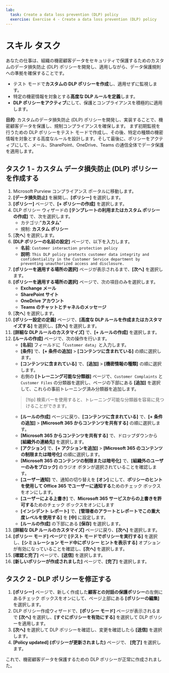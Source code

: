 ```yaml
---
lab:
  task: Create a data loss prevention (DLP) policy
  exercise: Exercise 4 - Create a data loss prevention (DLP) policy
---
```


# スキル タスク

あなたの仕事は、組織の機密顧客データをセキュリティで保護するためのカスタムのデータ損失防止 (DLP) ポリシーを開発し、適用しながら、データ保護規則への準拠を確保することです。

- テスト モードで**カスタムの DLP ポリシーを作成**し、適用せずに監視します。
- 特定の機密情報を対象とする**高度な DLP ルールを定義**します。
- **DLP ポリシーをアクティブ**にして、保護とコンプライアンスを積極的に適用します。

**目的**: カスタムのデータ損失防止 (DLP) ポリシーを開発し、実装することで、機密顧客データを保護し、規制コンプライアンスを確保します。 まず初期監視を行うための DLP ポリシーをテスト モードで作成し、その後、特定の種類の機密情報を対象とする高度なルールを設計します。そして最後に、ポリシーをアクティブにして、メール、SharePoint、OneDrive、Teams の通信全体でデータ保護を適用します。

## タスク 1 - カスタム データ損失防止 (DLP) ポリシーを作成する

1. Microsoft Purview コンプライアンス ポータルに移動します。
1. **[データ損失防止]** を展開し、**[ポリシー]** を選択します。
1. **[ポリシー]** ページで、**[+ ポリシーの作成]** を選択します。
1. DLP ポリシー ウィザードの **[テンプレートの利用またはカスタム ポリシーの作成]** で、次を選択します。
   - カテゴリ:"**カスタム**"
   - 規制: **カスタム ポリシー**
1. [**次へ**] を選択します。
1. **[DLP ポリシーの名前の設定]** ページで、以下を入力します。
   - **名前**: `Customer interaction protection policy`
   - **説明**: `This DLP policy protects customer data integrity and confidentiality in the Customer Service department by preventing unauthorized access and disclosure.`
1. **[ポリシーを適用する場所の選択]** ページが表示されるまで、**[次へ]** を選択します。
1. **[ポリシーを適用する場所の選択]** ページで、次の項目のみを選択します。
   - **Exchange メール**
   - **SharePoint サイト**
   - **OneDrive アカウント**
   - **Teams のチャットとチャネルのメッセージ**
1. [**次へ**] を選択します。
1. **[ポリシー設定の定義]** ページで、**[高度な DLP ルールを作成またはカスタマイズする]** を選択し、**[次へ]** を選択します。
1. **[詳細な DLP ルールのカスタマイズ]** で、**[+ ルールの作成]** を選択します。
1. **[ルールの作成]** ページで、次の操作を行います。
   - **[名前]** フィールドに「`Customer data`」と入力します。
   - **[条件]** で、**[+ 条件の追加]** > **[コンテンツに含まれている]** の順に選択します。
   - **[コンテンツに含まれている]** で、**[追加]** > **[機密情報の種類]** の順に選択します。
   - 右側の **[トレーニング可能な分類器]** ページで、`Customer Complaints` と `Customer Files` の分類器を選択し、ページの下部にある **[追加]** を選択して、これらの事前トレーニング済み分類器を追加します。
   > [!tip] 検索バーを使用すると、トレーニング可能な分類器を容易に見つけることができます。
   - **[ルールの作成]** ページに戻り、**[コンテンツに含まれている]** で、**[+ 条件の追加]** > **[Microsoft 365 からコンテンツを共有する]** の順に選択します。
   - **[Microsoft 365 からコンテンツを共有する]** で、ドロップダウンから **[組織外の連絡先]** を選択します。
   - **[アクション]** で、**[+ アクションを追加]** > **[Microsoft 365 のコンテンツの制限または暗号化]** の順に選択します。
   - **[Microsoft 365 のコンテンツの制限または暗号化]** で、**[組織外のユーザーのみをブロック]** のラジオ ボタンが選択されていることを確認します。
   - **[ユーザー通知]** で、通知の切り替えを **[オン]** にして、**ポリシーのヒントを使用して Office 365 でユーザーに通知する**ためのチェック ボックスをオンにします。
   - **[ユーザーによる上書き]** で、**Microsoft 365 サービスからの上書きを許可する**ためのチェック ボックスをオンにします
   - **[インシデント レポート]** で、**[管理者のアラートとレポートでこの重大度レベルを使用する]** を **[中]** に設定します。
   - **[ルールの作成]** の下部にある **[保存]** を選択します。
1. **[詳細な DLP ルールのカスタマイズ]** ページに戻り、**[次へ]** を選択します。
1. **[ポリシー モード] ページ**で **[テスト モードでポリシーを実行する]** を選択し、**[シミュレーション モード中にポリシー ヒントを表示する]** オプションが有効になっていることを確認し、**[次へ]** を選択します。
1. **[確認と完了]** ページで、**[送信]** を選択します。
1. **[新しいポリシーが作成されました]** ページで、**[完了]** を選択します。

## タスク 2 - DLP ポリシーを修正する

1. **[ポリシー]** ページで、新しく作成した**顧客との対話の保護ポリシー**の左側にあるチェック ボックスをオンにして、ページ上部にある **[ポリシーの編集]** を選択します。
1. DLP ポリシー作成ウィザードで、**[ポリシー モード]** ページが表示されるまで **[次へ]** を選択し、**[すぐにポリシーを有効にする]** を選択して DLP ポリシーを適用します。
1. **[次へ]** を選択して DLP ポリシーを確認し、変更を確認したら **[送信]** を選択します。
1. **[Policy updated] (ポリシーが更新されました)** ページで、 **[完了]** を選択します。

これで、機密顧客データを保護するための DLP ポリシーが正常に作成されました。

